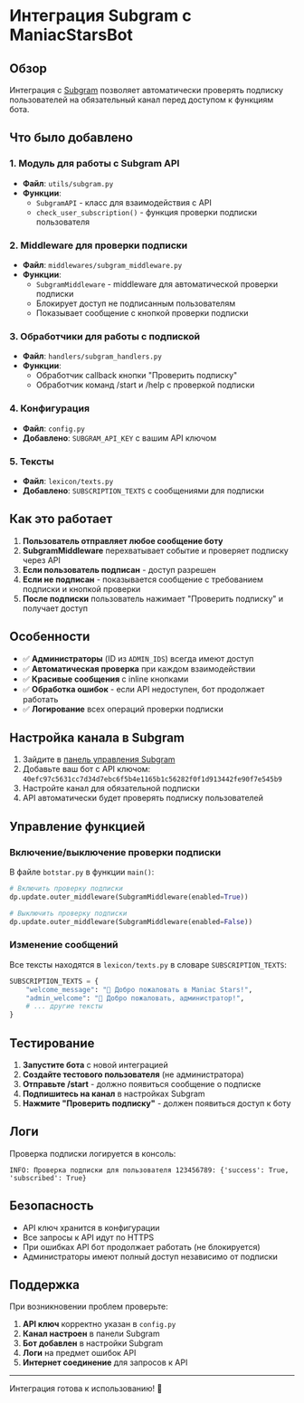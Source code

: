 # Интеграция Subgram с ManiacStarsBot

## Обзор

Интеграция с [Subgram](https://subgram.ru) позволяет автоматически проверять подписку пользователей на обязательный канал перед доступом к функциям бота.

## Что было добавлено

### 1. Модуль для работы с Subgram API
- **Файл**: `utils/subgram.py`
- **Функции**:
  - `SubgramAPI` - класс для взаимодействия с API
  - `check_user_subscription()` - функция проверки подписки пользователя

### 2. Middleware для проверки подписки
- **Файл**: `middlewares/subgram_middleware.py`
- **Функции**:
  - `SubgramMiddleware` - middleware для автоматической проверки подписки
  - Блокирует доступ не подписанным пользователям
  - Показывает сообщение с кнопкой проверки подписки

### 3. Обработчики для работы с подпиской
- **Файл**: `handlers/subgram_handlers.py`
- **Функции**:
  - Обработчик callback кнопки "Проверить подписку"
  - Обработчик команд /start и /help с проверкой подписки

### 4. Конфигурация
- **Файл**: `config.py`
- **Добавлено**: `SUBGRAM_API_KEY` с вашим API ключом

### 5. Тексты
- **Файл**: `lexicon/texts.py`
- **Добавлено**: `SUBSCRIPTION_TEXTS` с сообщениями для подписки

## Как это работает

1. **Пользователь отправляет любое сообщение боту**
2. **SubgramMiddleware** перехватывает событие и проверяет подписку через API
3. **Если пользователь подписан** - доступ разрешен
4. **Если не подписан** - показывается сообщение с требованием подписки и кнопкой проверки
5. **После подписки** пользователь нажимает "Проверить подписку" и получает доступ

## Особенности

- ✅ **Администраторы** (ID из `ADMIN_IDS`) всегда имеют доступ
- ✅ **Автоматическая проверка** при каждом взаимодействии
- ✅ **Красивые сообщения** с inline кнопками
- ✅ **Обработка ошибок** - если API недоступен, бот продолжает работать
- ✅ **Логирование** всех операций проверки подписки

## Настройка канала в Subgram

1. Зайдите в [панель управления Subgram](https://subgram.ru)
2. Добавьте ваш бот с API ключом: `40efc97c5631cc7d34d7ebc6f5b4e1165b1c56282f0f1d913442fe90f7e545b9`
3. Настройте канал для обязательной подписки
4. API автоматически будет проверять подписку пользователей

## Управление функцией

### Включение/выключение проверки подписки

В файле `botstar.py` в функции `main()`:

```python
# Включить проверку подписки
dp.update.outer_middleware(SubgramMiddleware(enabled=True))

# Выключить проверку подписки
dp.update.outer_middleware(SubgramMiddleware(enabled=False))
```

### Изменение сообщений

Все тексты находятся в `lexicon/texts.py` в словаре `SUBSCRIPTION_TEXTS`:

```python
SUBSCRIPTION_TEXTS = {
    "welcome_message": "🎉 Добро пожаловать в Maniac Stars!",
    "admin_welcome": "👑 Добро пожаловать, администратор!",
    # ... другие тексты
}
```

## Тестирование

1. **Запустите бота** с новой интеграцией
2. **Создайте тестового пользователя** (не администратора)
3. **Отправьте /start** - должно появиться сообщение о подписке
4. **Подпишитесь на канал** в настройках Subgram
5. **Нажмите "Проверить подписку"** - должен появиться доступ к боту

## Логи

Проверка подписки логируется в консоль:

```
INFO: Проверка подписки для пользователя 123456789: {'success': True, 'subscribed': True}
```

## Безопасность

- API ключ хранится в конфигурации
- Все запросы к API идут по HTTPS
- При ошибках API бот продолжает работать (не блокируется)
- Администраторы имеют полный доступ независимо от подписки

## Поддержка

При возникновении проблем проверьте:

1. **API ключ** корректно указан в `config.py`
2. **Канал настроен** в панели Subgram
3. **Бот добавлен** в настройки Subgram
4. **Логи** на предмет ошибок API
5. **Интернет соединение** для запросов к API

---

Интеграция готова к использованию! 🚀
